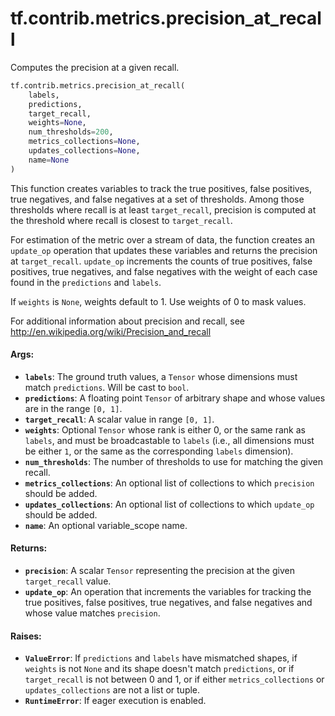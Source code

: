 <div itemscope itemtype="http://developers.google.com/ReferenceObject">
<meta itemprop="name" content="tf.contrib.metrics.precision_at_recall" />
<meta itemprop="path" content="Stable" />
</div>

# tf.contrib.metrics.precision_at_recall

Computes the precision at a given recall.

``` python
tf.contrib.metrics.precision_at_recall(
    labels,
    predictions,
    target_recall,
    weights=None,
    num_thresholds=200,
    metrics_collections=None,
    updates_collections=None,
    name=None
)
```

<!-- Placeholder for "Used in" -->

This function creates variables to track the true positives, false positives,
true negatives, and false negatives at a set of thresholds. Among those
thresholds where recall is at least `target_recall`, precision is computed
at the threshold where recall is closest to `target_recall`.

For estimation of the metric over a stream of data, the function creates an
`update_op` operation that updates these variables and returns the
precision at `target_recall`. `update_op` increments the counts of true
positives, false positives, true negatives, and false negatives with the
weight of each case found in the `predictions` and `labels`.

If `weights` is `None`, weights default to 1. Use weights of 0 to mask values.

For additional information about precision and recall, see
http://en.wikipedia.org/wiki/Precision_and_recall

#### Args:


* <b>`labels`</b>: The ground truth values, a `Tensor` whose dimensions must match
  `predictions`. Will be cast to `bool`.
* <b>`predictions`</b>: A floating point `Tensor` of arbitrary shape and whose values
  are in the range `[0, 1]`.
* <b>`target_recall`</b>: A scalar value in range `[0, 1]`.
* <b>`weights`</b>: Optional `Tensor` whose rank is either 0, or the same rank as
  `labels`, and must be broadcastable to `labels` (i.e., all dimensions must
  be either `1`, or the same as the corresponding `labels` dimension).
* <b>`num_thresholds`</b>: The number of thresholds to use for matching the given
  recall.
* <b>`metrics_collections`</b>: An optional list of collections to which `precision`
  should be added.
* <b>`updates_collections`</b>: An optional list of collections to which `update_op`
  should be added.
* <b>`name`</b>: An optional variable_scope name.


#### Returns:


* <b>`precision`</b>: A scalar `Tensor` representing the precision at the given
  `target_recall` value.
* <b>`update_op`</b>: An operation that increments the variables for tracking the
  true positives, false positives, true negatives, and false negatives and
  whose value matches `precision`.


#### Raises:


* <b>`ValueError`</b>: If `predictions` and `labels` have mismatched shapes, if
  `weights` is not `None` and its shape doesn't match `predictions`, or if
  `target_recall` is not between 0 and 1, or if either `metrics_collections`
  or `updates_collections` are not a list or tuple.
* <b>`RuntimeError`</b>: If eager execution is enabled.